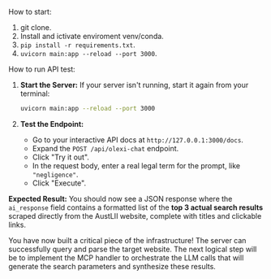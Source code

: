 How to start: 
1. git clone.
2. Install and ictivate enviroment venv/conda.
3. `pip install -r requirements.txt`.
4. `uvicorn main:app --reload --port 3000`.

How to run API test:
1.  **Start the Server:**
    If your server isn't running, start it again from your terminal:
    ```bash
    uvicorn main:app --reload --port 3000
    ```

2.  **Test the Endpoint:**
    *   Go to your interactive API docs at `http://127.0.0.1:3000/docs`.
    *   Expand the `POST /api/olexi-chat` endpoint.
    *   Click "Try it out".
    *   In the request body, enter a real legal term for the prompt, like `"negligence"`.
    *   Click "Execute".

**Expected Result:** You should now see a JSON response where the `ai_response` field contains a formatted list of the **top 3 actual search results** scraped directly from the AustLII website, complete with titles and clickable links.

You have now built a critical piece of the infrastructure! The server can successfully query and parse the target website. The next logical step will be to implement the MCP handler to orchestrate the LLM calls that will generate the search parameters and synthesize these results.